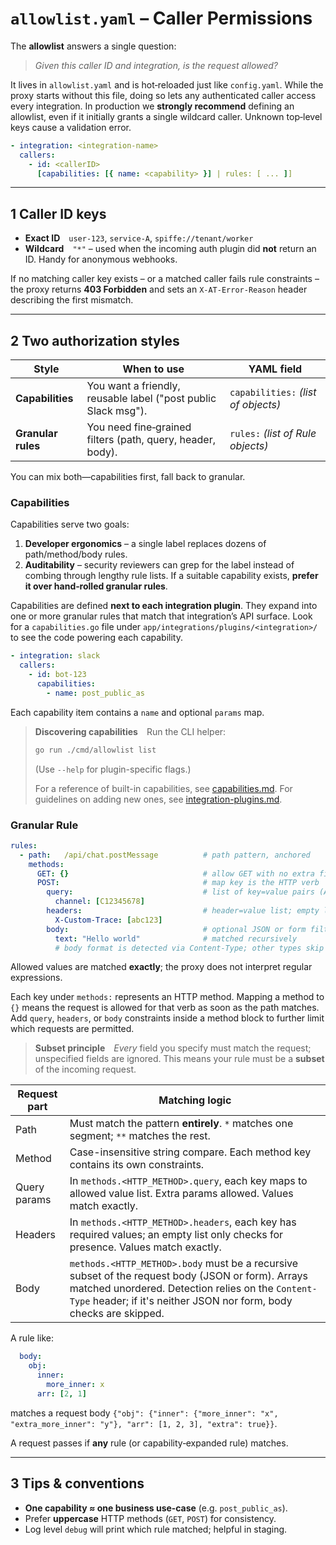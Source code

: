 # `allowlist.yaml` – Caller Permissions

The **allowlist** answers a single question:

> *Given this caller ID and integration, is the request allowed?*

It lives in `allowlist.yaml` and is hot‑reloaded just like `config.yaml`.
While the proxy starts without this file, doing so lets any authenticated caller access every integration. In production we **strongly recommend** defining an allowlist, even if it initially grants a single wildcard caller.
Unknown top‑level keys cause a validation error.

```yaml
- integration: <integration-name>
  callers:
    - id: <callerID>
      [capabilities: [{ name: <capability> }] | rules: [ ... ]]
```

---

## 1  Caller ID keys

* **Exact ID** `user-123`, `service-A`, `spiffe://tenant/worker`
* **Wildcard** `"*"` – used when the incoming auth plugin did **not** return an ID. Handy for anonymous webhooks.

If no matching caller key exists – or a matched caller fails rule constraints – the proxy returns **403 Forbidden** and sets an `X-AT-Error-Reason` header describing the first mismatch.

---

## 2  Two authorization styles

| Style              | When to use                                                    | YAML field                          |
| ------------------ | -------------------------------------------------------------- | ----------------------------------- |
| **Capabilities**   | You want a friendly, reusable label ("post public Slack msg"). | `capabilities:` *(list of objects)* |
| **Granular rules** | You need fine‑grained filters (path, query, header, body).     | `rules:` *(list of Rule objects)*   |

You can mix both—capabilities first, fall back to granular.

### Capabilities

Capabilities serve two goals:

1. **Developer ergonomics** – a single label replaces dozens of path/method/body rules.
2. **Auditability** – security reviewers can grep for the label instead of combing through lengthy rule lists. If a suitable capability exists, **prefer it over hand‑rolled granular rules**.

Capabilities are defined **next to each integration plugin**. They expand into one or more granular rules that match that integration’s API surface.
Look for a `capabilities.go` file under `app/integrations/plugins/<integration>/` to see the code powering each capability.

```yaml
- integration: slack
  callers:
    - id: bot-123
      capabilities:
        - name: post_public_as
```
Each capability item contains a `name` and optional `params` map.

> **Discovering capabilities** Run the CLI helper:
>
> ```bash
> go run ./cmd/allowlist list
> ```
>
> (Use `--help` for plugin-specific flags.)
>
> For a reference of built-in capabilities, see [capabilities.md](capabilities.md).
> For guidelines on adding new ones, see [integration-plugins.md](integration-plugins.md).

### Granular Rule

```yaml
rules:
  - path:   /api/chat.postMessage          # path pattern, anchored
    methods:
      GET: {}                              # allow GET with no extra filters
      POST:                                # map key is the HTTP verb
        query:                             # list of key=value pairs (ANDed)
          channel: [C12345678]
        headers:                           # header=value list; empty list checks only presence
          X-Custom-Trace: [abc123]
        body:                              # optional JSON or form filters
          text: "Hello world"              # matched recursively
          # body format is detected via Content-Type; other types skip matching
```

Allowed values are matched **exactly**; the proxy does not interpret regular expressions.

Each key under `methods:` represents an HTTP method. Mapping a method to `{}`
means the request is allowed for that verb as soon as the path matches. Add
`query`, `headers`, or `body` constraints inside a method block to further limit
which requests are permitted.

> **Subset principle** *Every* field you specify must match the request; unspecified fields are ignored. This means your rule must be a **subset** of the incoming request.

| Request part | Matching logic                                                                                      |
| ------------ | --------------------------------------------------------------------------------------------------- |
| Path         | Must match the pattern **entirely**. `*` matches one segment; `**` matches the rest.                 |
| Method       | Case-insensitive string compare. Each method key contains its own constraints. |
| Query params | In `methods.<HTTP_METHOD>.query`, each key maps to allowed value list. Extra params allowed. Values match exactly.
| Headers      | In `methods.<HTTP_METHOD>.headers`, each key has required values; an empty list only checks for presence. Values match exactly.
| Body         | `methods.<HTTP_METHOD>.body` must be a recursive subset of the request body (JSON or form). Arrays matched unordered. Detection relies on the `Content-Type` header; if it's neither JSON nor form, body checks are skipped.

A rule like:

```yaml
  body:
    obj:
      inner:
        more_inner: x
      arr: [2, 1]
```

matches a request body
`{"obj": {"inner": {"more_inner": "x", "extra_more_inner": "y"}, "arr": [1, 2, 3], "extra": true}}`.

A request passes if **any** rule (or capability‑expanded rule) matches.

---

## 3  Tips & conventions

* **One capability ≈ one business use‑case** (e.g. `post_public_as`).
* Prefer **uppercase** HTTP methods (`GET`, `POST`) for consistency.
* Log level `debug` will print which rule matched; helpful in staging.
